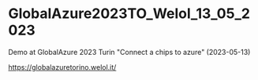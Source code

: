# GlobalAzure2023TO_Welol_13_05_2023

Demo at GlobalAzure 2023 Turin "Connect a chips to azure" (2023-05-13)

https://globalazuretorino.welol.it/


